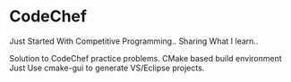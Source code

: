 CodeChef
========

Just Started With Competitive Programming.. Sharing What I learn..

Solution to CodeChef practice problems.
CMake based build environment
Just Use cmake-gui to generate VS/Eclipse projects. 
